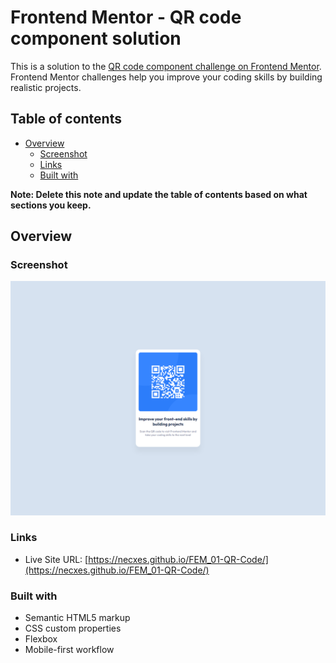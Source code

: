 # Frontend Mentor - QR code component solution

This is a solution to the [QR code component challenge on Frontend Mentor](https://www.frontendmentor.io/challenges/qr-code-component-iux_sIO_H). Frontend Mentor challenges help you improve your coding skills by building realistic projects. 

## Table of contents

- [Overview](#overview)
  - [Screenshot](#screenshot)
  - [Links](#links)
  - [Built with](#built-with)

**Note: Delete this note and update the table of contents based on what sections you keep.**

## Overview

### Screenshot

![](./screenshot.jpg)

### Links

- Live Site URL: [https://necxes.github.io/FEM_01-QR-Code/](https://necxes.github.io/FEM_01-QR-Code/)

### Built with

- Semantic HTML5 markup
- CSS custom properties
- Flexbox
- Mobile-first workflow
